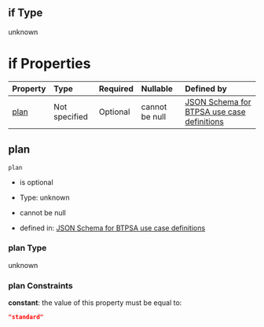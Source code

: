 ## if Type

unknown

# if Properties

| Property      | Type          | Required | Nullable       | Defined by                                                                                                                                                                                                                                    |
| :------------ | :------------ | :------- | :------------- | :-------------------------------------------------------------------------------------------------------------------------------------------------------------------------------------------------------------------------------------------- |
| [plan](#plan) | Not specified | Optional | cannot be null | [JSON Schema for BTPSA use case definitions](btpsa-usecase-properties-services-items-allof-1-then-allof-101-then-allof-1-if-properties-plan.md "undefined#/properties/services/items/allOf/1/then/allOf/101/then/allOf/1/if/properties/plan") |

## plan



`plan`

*   is optional

*   Type: unknown

*   cannot be null

*   defined in: [JSON Schema for BTPSA use case definitions](btpsa-usecase-properties-services-items-allof-1-then-allof-101-then-allof-1-if-properties-plan.md "undefined#/properties/services/items/allOf/1/then/allOf/101/then/allOf/1/if/properties/plan")

### plan Type

unknown

### plan Constraints

**constant**: the value of this property must be equal to:

```json
"standard"
```
